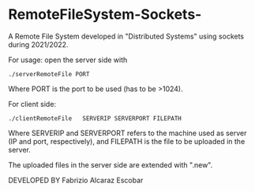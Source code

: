 # RemoteFileSystem-Sockets-
A Remote File System developed in "Distributed Systems" using sockets during 2021/2022.

For usage: open the server side with 


    ./serverRemoteFile PORT
    
Where PORT is the port to be used (has to be >1024).

For client side:

    ./clientRemoteFile   SERVERIP SERVERPORT FILEPATH

Where SERVERIP and SERVERPORT refers to the machine used as server (IP and port, respectively), and FILEPATH is the file to be uploaded in the server.

The uploaded files in the server side are extended with ".new".


DEVELOPED BY Fabrizio Alcaraz Escobar
